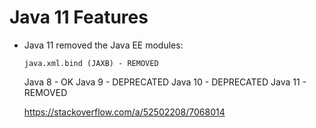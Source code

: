 # Java 11 Features

- Java 11 removed the Java EE modules:

      java.xml.bind (JAXB) - REMOVED

    Java 8 - OK
    Java 9 - DEPRECATED
    Java 10 - DEPRECATED
    Java 11 - REMOVED

    https://stackoverflow.com/a/52502208/7068014
